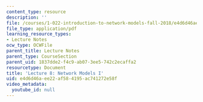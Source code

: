 ```yaml
---
content_type: resource
description: ''
file: /courses/1-022-introduction-to-network-models-fall-2018/e4d6d46aee22af584195ac741272e58f_MIT1_022F18_lec8.pdf
file_type: application/pdf
learning_resource_types:
- Lecture Notes
ocw_type: OCWFile
parent_title: Lecture Notes
parent_type: CourseSection
parent_uid: 1837dde2-f4c9-ab07-3ee5-742c2ecaffa2
resourcetype: Document
title: 'Lecture 8: Network Models I'
uid: e4d6d46a-ee22-af58-4195-ac741272e58f
video_metadata:
  youtube_id: null
---
```

